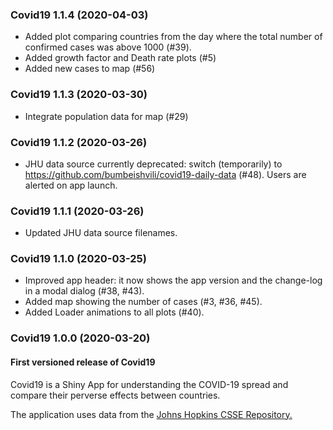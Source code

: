 ### Covid19 1.1.4 (2020-04-03)

- Added plot comparing countries from the day where the total number of confirmed cases was above 1000 (#39).
- Added growth factor and Death rate plots (#5)
- Added new cases to map (#56)

### Covid19 1.1.3 (2020-03-30)

- Integrate population data for map (#29)

### Covid19 1.1.2 (2020-03-26)

- JHU data source currently deprecated: switch (temporarily) to https://github.com/bumbeishvili/covid19-daily-data (#48). Users are alerted on app launch.

### Covid19 1.1.1 (2020-03-26)

- Updated JHU data source filenames.

### Covid19 1.1.0 (2020-03-25)

- Improved app header: it now shows the app version and the change-log in  a modal dialog (#38, #43).
- Added map showing the number of cases (#3, #36, #45).
- Added Loader animations to all plots (#40).

### Covid19 1.0.0 (2020-03-20)

#### First versioned release of Covid19

Covid19 is a Shiny App for understanding the COVID-19 spread and compare their perverse effects between countries.

The application uses data from the [Johns Hopkins CSSE Repository.](https://github.com/CSSEGISandData/COVID-19)
